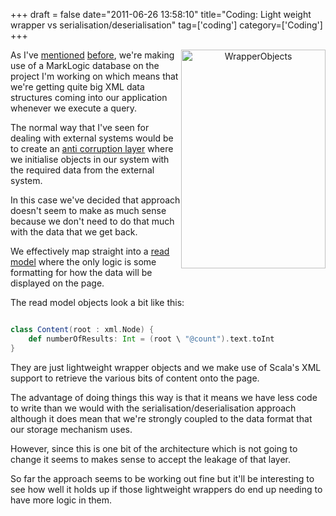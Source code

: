 +++
draft = false
date="2011-06-26 13:58:10"
title="Coding: Light weight wrapper vs serialisation/deserialisation"
tag=['coding']
category=['Coding']
+++

<div align="center" style="float:right">
<img src="{{<siteurl>}}/uploads/2011/06/WrapperObjects.jpg" alt="WrapperObjects" title="WrapperObjects.jpg" border="0" width="231" height="350" />
</div>

As I've <a href="http://www.markhneedham.com/blog/2011/06/18/marklogic-deleting-all-the-documents-in-a-database/">mentioned</a> <a href="http://www.markhneedham.com/blog/2011/06/20/marklogic-customising-a-result-set/">before</a>, we're making use of a MarkLogic database on the project I'm working on which means that we're getting quite big XML data structures coming into our application whenever we execute a query.

The normal way that I've seen for dealing with external systems would be to create an <a href="http://www.markhneedham.com/blog/2009/07/07/domain-driven-design-anti-corruption-layer/">anti corruption layer</a> where we initialise objects in our system with the required data from the external system.

In this case we've decided that approach doesn't seem to make as much sense because we don't need to do that much with the data that we get back.

We effectively map straight into a <a href="http://codebetter.com/gregyoung/2010/02/15/cqrs-is-more-work-because-of-the-read-model/">read model</a> where the only logic is some formatting for how the data will be displayed on the page.

The read model objects look a bit like this:

~~~scala

class Content(root : xml.Node) {
    def numberOfResults: Int = (root \ "@count").text.toInt
} 
~~~

They are just lightweight wrapper objects and we make use of Scala's XML support to retrieve the various bits of content onto the page.

The advantage of doing things this way is that it means we have less code to write than we would with the serialisation/deserialisation approach although it does mean that we're strongly coupled to the data format that our storage mechanism uses.

However, since this is one bit of the architecture which is not going to change it seems to makes sense to accept the leakage of that layer.

So far the approach seems to be working out fine but it'll be interesting to see how well it holds up if those lightweight wrappers do end up needing to have more logic in them.
